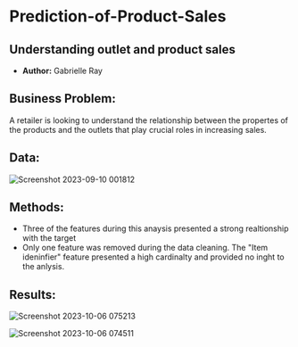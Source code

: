 # Prediction-of-Product-Sales

## Understanding outlet and product sales

- **Author:** Gabrielle Ray

## **Business Problem:**
A retailer is looking to understand the relationship between the propertes of the products and the outlets that play crucial roles in increasing sales. 

## **Data:**
![Screenshot 2023-09-10 001812](https://github.com/GabrielleYa/Prediction-of-Product-Sales/assets/135492530/f15b376f-3514-4e75-b86f-9a1b3697495f)

## **Methods:**
- Three of the features during this anaysis presented a strong realtionship with the target
- Only one feature was removed during the data cleaning. The "Item ideninfier" feature presented a high cardinalty and provided no inght to the anlysis.

## **Results:**
![Screenshot 2023-10-06 075213](https://github.com/GabrielleYa/Prediction-of-Product-Sales/assets/135492530/c7a235ce-37c7-4756-9e09-497df83fe454)


![Screenshot 2023-10-06 074511](https://github.com/GabrielleYa/Prediction-of-Product-Sales/assets/135492530/a2d991d9-287d-47e5-bcff-26ced2fe9b57)
